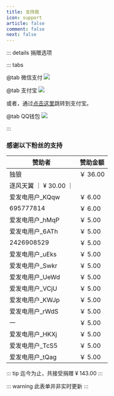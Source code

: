 ```yaml
---
title: 支持我
icon: support
article: false
comment: false
next: false
---
```


::: details 捐赠选项

::: tabs

@tab 微信支付
![](https://image.hestudio.org/img/2023/03/04/6403651274504.jpg)


@tab 支付宝
[![ ](https://image.hestudio.org/img/2023/03/04/6403658ad55e8.jpg)](https://qr.alipay.com/fkx13427ks9t0ups0qzc081)

或者，通过[点击这里](https://qr.alipay.com/fkx13427ks9t0ups0qzc081)跳转到支付宝。


@tab QQ钱包
![](https://image.hestudio.org/img/2023/03/04/640362d927b8a.png)


:::

<Share colorful />

### 感谢以下粉丝的支持

| 赞助者 | 赞助金额 |
|---|---|
| 独狼 | ￥ 36.00 |
| 逐风天翼 ｜ ¥ 30.00 ｜
| 爱发电用户_KQqw | ￥ 6.00 |
| 695777814 | ￥ 6.00 |
| 爱发电用户_hMqP | ￥ 5.00 |
| 爱发电用户_6ATh | ￥ 5.00 |
| 2426908529 | ￥ 5.00 |
| 爱发电用户_uEks | ￥ 5.00 |
| 爱发电用户_Swkr | ￥ 5.00 |
| 爱发电用户_UeWd | ￥ 5.00 |
| 爱发电用户_VCjU | ￥ 5.00 |
| 爱发电用户_KWJp | ￥ 5.00 |
| 爱发电用户_rWdS | ￥ 5.00 |
| 一 | ￥ 5.00 |
| 爱发电用户_HKXj | ￥ 5.00 |
| 爱发电用户_TcS5 | ￥ 5.00 |
| 爱发电用户_tQag | ￥ 5.00 |

::: tip
迄今为止，共接受捐赠 ¥ 143.00
:::

::: warning
此表单并非实时更新
:::